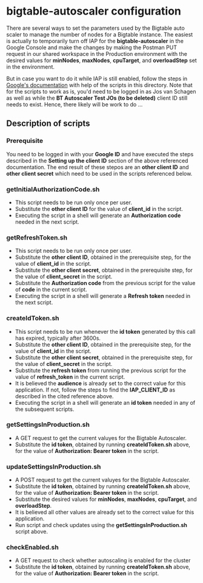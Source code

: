 # bigtable-autoscaler configuration

There are several ways to set the parameters used by the Bigtable auto scaler to manage the number of nodes for a Bigtable instance. The easiest is actually to temporarily turn off IAP for the **bigtable-autoscaler** in the Google Console and make the changes by making the Postman PUT request in our shared workspace in the Production environment with the desired values for **minNodes**, **maxNodes**, **cpuTarget**, and **overloadStep** set in the environment.

But in case you want to do it while IAP is still enabled, follow the steps in [Google's documentation](https://cloud.google.com/iap/docs/authentication-howto) with help of the scripts in this directory. Note that for the scripts to work as is, you'd need to be logged in as Jos van Schagen as well as while the **BT Autoscaler Test JOs (to be deleted)** client ID still needs to exist. Hence, there likely will be work to do ...

##  Description of scripts

### Prerequisite

You need to be logged in with your **Google ID** and have executed the steps described in the **Setting up the client ID** section of the above referenced documentation. The end result of these stepos are an **other client ID** and **other client secret** which need to be used in the scripts referenced below.

### getInitialAuthorizationCode.sh

* This script needs to be run only once per user.
* Substitute the **other client ID** for the value of **client_id** in the script.
* Executing the script in a shell will generate an **Authorization code** needed in the next script.

### getRefreshToken.sh

* This script needs to be run only once per user.
* Substitute the **other client ID**, obtained in the prerequisite step, for the value of **client_id** in the script.
* Substitute the **other client secret**, obtained in the prerequisite step, for the value of **client_secret** in the script.
* Substitute the **Authorization code** from the previous script for the value of **code** in the current script.
* Executing the script in a shell will generate a **Refresh token** needed in the next script.

### createIdToken.sh

* This script needs to be run whenever the **id token** generated by this call has expired, typically after 3600s.
* Substitute the **other client ID**, obtained in the prerequisite step, for the value of **client_id** in the script.
* Substitute the **other client secret**, obtained in the prerequisite step, for the value of **client_secret** in the script.
* Substitute the **refresh token** from running the previous script for the value of **refresh_token** in the current script.
* It is believed the **audience** is already set to the correct value for this application. If not, follow the steps to find the **IAP_CLIENT_ID** as described in the cited reference above.
* Executing the script in a shell will generate an **id token** needed in any of the subsequent scripts.

### getSettingsInProduction.sh

* A GET request to get the current valuyes for the Bigtable Autoscaler.
* Substitute the **id token**, obtained by running **createIdToken.sh** above, for the value of **Authorization: Bearer token** in the script.

### updateSettingsInProduction.sh

* A POST request to get the current valuyes for the Bigtable Autoscaler.
* Substitute the **id token**, obtained by running **createIdToken.sh** above, for the value of **Authorization: Bearer token** in the script.
* Substitute the desired values for **minNodes**, **maxNodes**, **cpuTarget**, and **overloadStep**.
* It is believed all other values are already set to the correct value for this application.
* Run script and check updates using the **getSettingsInProduction.sh** script above.

### checkEnabled.sh

* A GET request to check whether autoscaling is enabled for the cluster
* Substitute the **id token**, obtained by running **createIdToken.sh** above, for the value of **Authorization: Bearer token** in the script.

